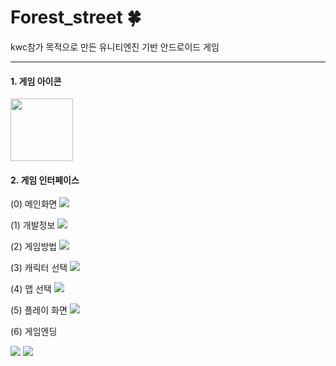 # Forest_street :four_leaf_clover:
kwc참가 목적으로 만든 유니티엔진 기반 안드로이드 게임

<hr> 

#### 1. 게임 아이콘
<image width="100" height="100" src="https://user-images.githubusercontent.com/48716775/70390578-81a30e80-1a0f-11ea-8d40-1e24022af98b.png">

#### 2. 게임 인터페이스
(0) 메인화면
<image src="https://user-images.githubusercontent.com/48716775/70390836-160e7080-1a12-11ea-8986-9faf48021857.PNG">

(1) 개발정보
<image src="https://user-images.githubusercontent.com/48716775/70390790-ac8e6200-1a11-11ea-95bc-439825f581b5.PNG">

(2) 게임방법
<image src="https://user-images.githubusercontent.com/48716775/70390807-d8a9e300-1a11-11ea-85ad-cb433b4f1bbd.PNG">

(3) 캐릭터 선택
<image src="https://user-images.githubusercontent.com/48716775/70390826-f9723880-1a11-11ea-8dfb-47eacc964ee0.PNG">
  
(4) 맵 선택
<image src="https://user-images.githubusercontent.com/48716775/70390827-faa36580-1a11-11ea-8968-e40359da23ad.PNG">
 
(5) 플레이 화면
<image src="https://user-images.githubusercontent.com/48716775/70390844-32121200-1a12-11ea-80e9-cc3ed8e7ab89.PNG">
  
(6) 게임엔딩

<image src="https://user-images.githubusercontent.com/48716775/70390851-48b86900-1a12-11ea-9dae-6557952a0264.PNG">
  
<image src="https://user-images.githubusercontent.com/48716775/70390852-48b86900-1a12-11ea-9b35-a266dc48313b.PNG" >
